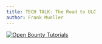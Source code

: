 ```yaml
---
title: TECH TALK: The Road to ULC
author: Frank Mueller 
---
```


[![Open Bounty Tutorials](/blog/assets/tech_talk_ulc.png)](https://www.youtube.com/watch?v=7kVCzU45P6U)